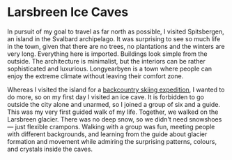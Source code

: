 # Larsbreen Ice Caves

In pursuit of my goal to travel as far north as possible, I visited Spitsbergen, an island in the Svalbard archipelago. It was surprising to see so much life in the town, given that there are no trees, no plantations and the winters are very long. Everything here is imported. Buildings look simple from the outside. The architecture is minimalist, but the interiors can be rather sophisticated and luxurious. Longyearbyen is a town where people can enjoy the extreme climate without leaving their comfort zone.

Whereas I visited the island for a [backcountry skiing expedition](story:Backcountry_Ski_Touring_Spitsbergen), I wanted to do more, so on my first day I visited an ice cave. It is forbidden to go outside the city alone and unarmed, so I joined a group of six and a guide. This was my very first guided walk of my life. Together, we walked on the Larsbreen glacier. There was no deep snow, so we didn't need snowshoes — just flexible crampons. Walking with a group was fun, meeting people with different backgrounds, and learning from the guide about glacier formation and movement while admiring the surprising patterns, colours, and crystals inside the caves.
